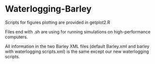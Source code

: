 # Waterlogging-Barley
Scripts for figures plotting are provided in getplot2.R


Files end with .sh are using for running simulations on high-performance computers.


All information in the two Barley XML files (default Barley.xml and barley with waterlogging scripts.xml) is the same except our new waterlogging scripts.
